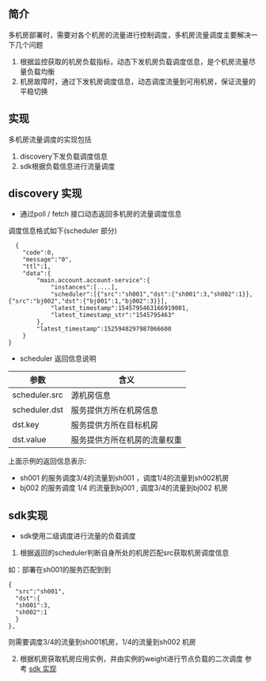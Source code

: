 ## 简介
多机房部署时，需要对各个机房的流量进行控制调度，多机房流量调度主要解决一下几个问题

1. 根据监控获取的机房负载指标，动态下发机房负载调度信息，是个机房流量尽量负载均衡
2. 机房故障时，通过下发机房调度信息，动态调度流量到可用机房，保证流量的平稳切换

## 实现
多机房流量调度的实现包括

1. discovery下发负载调度信息
2. sdk根据负载信息进行流量调度

## discovery 实现

* 通过poll / fetch 接口动态返回多机房的流量调度信息

调度信息格式如下(scheduler 部分)
```
  {
    "code":0,
    "message":"0",
    "ttl":1,
    "data":{
        "main.account.account-service":{
            "instances":[....],
            "scheduler":[{"src":"sh001","dst":{"sh001":3,"sh002":1}},{"src":"bj002","dst":{"bj001":1,"bj002":3}}],
            "latest_timestamp":1545795463166919001,
            "latest_timestamp_str":"1545795463"
        },
        "latest_timestamp":1525948297987066600
    }
}
``` 
* scheduler 返回信息说明

|参数	|含义|
|--|--|
|scheduler.src	|源机房信息|
|scheduler.dst|	服务提供方所在机房信息|
|dst.key	|服务提供方所在目标机房|
|dst.value| 服务提供方所在机房的流量权重|
上面示例的返回信息表示:
* sh001 的服务调度3/4的流量到sh001 ，调度1/4的流量到sh002机房
* bj002 的服务调度 1/4 的流量到bj001 , 调度3/4的流量到bj002 机房

## sdk实现
* sdk使用二级调度进行流量的负载调度

1. 根据返回的scheduler判断自身所处的机房匹配src获取机房调度信息

如：部署在sh001的服务匹配到到 
```
{
  "src":"sh001",
  "dst":{
  "sh001":3,
  "sh002":1
  }
},
```
则需要调度3/4的流量到sh001机房，1/4的流量到sh002 机房

2. 根据机房获取机房应用实例，并由实例的weight进行节点负载的二次调度
参考 [sdk 实现](https://github.com/bilibili/discovery/blob/master/naming/naming.go#L76)

 

 